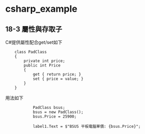 # csharp_example

## 18-3 屬性與存取子

C#提供屬性配合get/set如下

```
    class PadClass
    {
        private int price;
        public int Price
        {
            get { return price; }
            set { price = value; }
        }
    }
```

用法如下
```
            PadClass bsus;
            bsus = new PadClass();
            bsus.Price = 25900;
         
            label1.Text = $"BSUS 平板電腦單價: {bsus.Price}";
```

